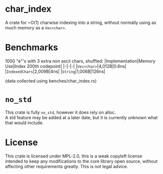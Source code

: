 # char\_index
A crate for ~O(1) charwise indexing into a string, without normally using as much memory as a `Vec<char>`.

# Benchmarks
1000 "e"'s with 3 extra non ascii chars, shuffled:
|Implementation|Memory Use|Index 200th codepoint|
|-|-|-|
|`Vec<char>`|4,012B|0.6ns|
|`IndexedChars`|2,009B|4ns|
|`String`|1,006B|126ns|  

(data collected using benches/char_index.rs)

# `no_std`
This crate is fully `no_std`, however it does rely on alloc.  
A std feature may be added at a later date, but it is currently unknown what that would include.

# License
This crate is licensed under MPL-2.0, this is a weak copyleft license intended to keep any modifications 
to the core library open source, without affecting other requirements greatly. This is not legal advice.
